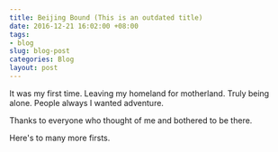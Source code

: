 ```yaml
---
title: Beijing Bound (This is an outdated title)
date: 2016-12-21 16:02:00 +08:00
tags:
- blog
slug: blog-post
categories: Blog
layout: post
---
```


It was my first time. Leaving my homeland for motherland. Truly being alone. 
People always 
I wanted adventure.












Thanks to everyone who thought of me and bothered to be there. 

Here's to many more firsts.

<div class="whitespace"></div>